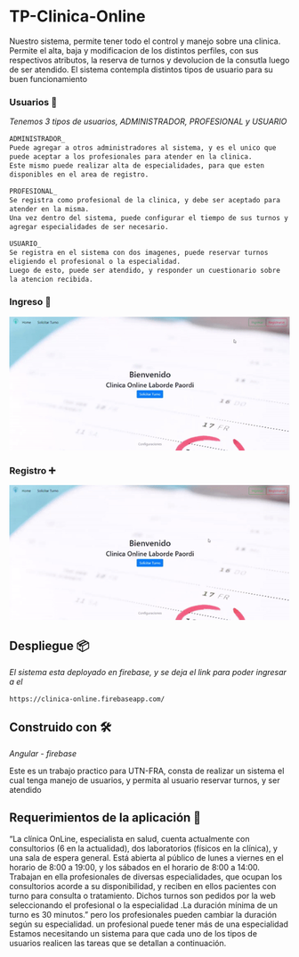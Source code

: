 
# **TP-Clinica-Online**

Nuestro sistema, permite tener todo el control y manejo sobre una clinica. 
Permite el alta, baja y modificacion de los distintos perfiles, con sus respectivos atributos, la reserva de turnos y devolucion de la consutla luego de ser atendido.
El sistema contempla distintos tipos de usuario para su buen funcionamiento

### Usuarios 🔧

_Tenemos 3 tipos de usuarios, ADMINISTRADOR, PROFESIONAL y USUARIO_

```
ADMINISTRADOR_ 
Puede agregar a otros administradores al sistema, y es el unico que puede aceptar a los profesionales para atender en la clinica.
Este mismo puede realizar alta de especialidades, para que esten disponibles en el area de registro.

```

```
PROFESIONAL_ 
Se registra como profesional de la clinica, y debe ser aceptado para atender en la misma.
Una vez dentro del sistema, puede configurar el tiempo de sus turnos y agregar especialidades de ser necesario.

```

```
USUARIO_ 
Se registra en el sistema con dos imagenes, puede reservar turnos eligiendo el profesional o la especialidad.
Luego de esto, puede ser atendido, y responder un cuestionario sobre la atencion recibida.

```

### Ingreso 🏥

![principal](https://github.com/AlejandroLaborde/TP-Clinica-Online/blob/master/imagenes_readme/ingreso.gif)

### Registro ➕

![principal](https://github.com/AlejandroLaborde/TP-Clinica-Online/blob/master/imagenes_readme/registro.gif)

## Despliegue 📦

_El sistema esta deployado en firebase, y se deja el link para poder ingresar a el_
```
https://clinica-online.firebaseapp.com/
```








## Construido con 🛠️

_Angular - firebase_

Este es un trabajo practico para UTN-FRA, consta de realizar un sistema el cual tenga manejo de usuarios, y permita al usuario reservar turnos, y ser atendido

## Requerimientos de la aplicación 🚀

“La clínica OnLine, especialista en salud, cuenta
actualmente con consultorios (6 en la actualidad),
dos laboratorios (físicos en la clínica), y una sala
de espera general. Está abierta al público de lunes
a viernes en el horario de 8:00 a 19:00, y los
sábados en el horario de 8:00 a 14:00.
Trabajan en ella profesionales de diversas
especialidades, que ocupan los consultorios acorde a su disponibilidad, y reciben en ellos
pacientes con turno para consulta o tratamiento. Dichos turnos son pedidos por la web
seleccionando el profesional o la especialidad .La duración mínima de un turno es 30 minutos.”
pero los profesionales pueden cambiar la duración según su especialidad. un profesional puede
tener más de una especialidad
Estamos necesitando un sistema para que cada uno de los tipos de usuarios realicen las tareas
que se detallan a continuación.


